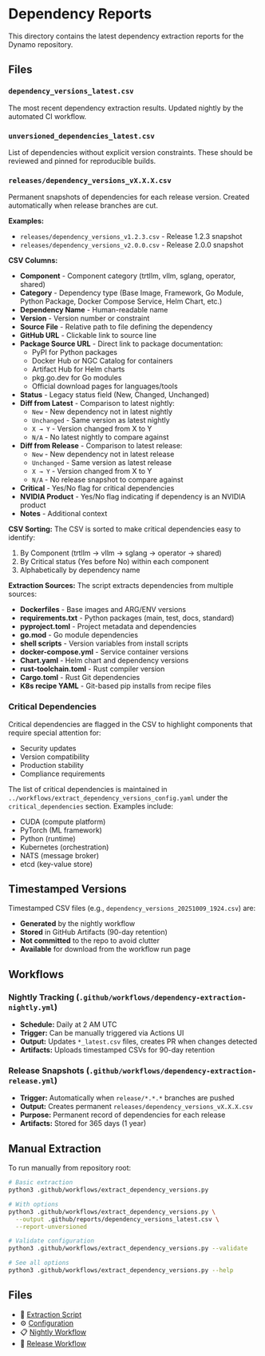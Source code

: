 # Dependency Reports

This directory contains the latest dependency extraction reports for the Dynamo repository.

## Files

### `dependency_versions_latest.csv`
The most recent dependency extraction results. Updated nightly by the automated CI workflow.

### `unversioned_dependencies_latest.csv`
List of dependencies without explicit version constraints. These should be reviewed and pinned for reproducible builds.

### `releases/dependency_versions_vX.X.X.csv`
Permanent snapshots of dependencies for each release version. Created automatically when release branches are cut.

**Examples:**
- `releases/dependency_versions_v1.2.3.csv` - Release 1.2.3 snapshot
- `releases/dependency_versions_v2.0.0.csv` - Release 2.0.0 snapshot

**CSV Columns:**
- **Component** - Component category (trtllm, vllm, sglang, operator, shared)
- **Category** - Dependency type (Base Image, Framework, Go Module, Python Package, Docker Compose Service, Helm Chart, etc.)
- **Dependency Name** - Human-readable name
- **Version** - Version number or constraint
- **Source File** - Relative path to file defining the dependency
- **GitHub URL** - Clickable link to source line
- **Package Source URL** - Direct link to package documentation:
  - PyPI for Python packages
  - Docker Hub or NGC Catalog for containers
  - Artifact Hub for Helm charts
  - pkg.go.dev for Go modules
  - Official download pages for languages/tools
- **Status** - Legacy status field (New, Changed, Unchanged)
- **Diff from Latest** - Comparison to latest nightly:
  - `New` - New dependency not in latest nightly
  - `Unchanged` - Same version as latest nightly
  - `X → Y` - Version changed from X to Y
  - `N/A` - No latest nightly to compare against
- **Diff from Release** - Comparison to latest release:
  - `New` - New dependency not in latest release
  - `Unchanged` - Same version as latest release
  - `X → Y` - Version changed from X to Y
  - `N/A` - No release snapshot to compare against
- **Critical** - Yes/No flag for critical dependencies
- **NVIDIA Product** - Yes/No flag indicating if dependency is an NVIDIA product
- **Notes** - Additional context

**CSV Sorting:**
The CSV is sorted to make critical dependencies easy to identify:
1. By Component (trtllm → vllm → sglang → operator → shared)
2. By Critical status (Yes before No) within each component
3. Alphabetically by dependency name

**Extraction Sources:**
The script extracts dependencies from multiple sources:
- **Dockerfiles** - Base images and ARG/ENV versions
- **requirements.txt** - Python packages (main, test, docs, standard)
- **pyproject.toml** - Project metadata and dependencies
- **go.mod** - Go module dependencies
- **shell scripts** - Version variables from install scripts
- **docker-compose.yml** - Service container versions
- **Chart.yaml** - Helm chart and dependency versions
- **rust-toolchain.toml** - Rust compiler version
- **Cargo.toml** - Rust Git dependencies
- **K8s recipe YAML** - Git-based pip installs from recipe files

### Critical Dependencies

Critical dependencies are flagged in the CSV to highlight components that require special attention for:
- Security updates
- Version compatibility
- Production stability
- Compliance requirements

The list of critical dependencies is maintained in `../workflows/extract_dependency_versions_config.yaml` under the `critical_dependencies` section. Examples include:
- CUDA (compute platform)
- PyTorch (ML framework)
- Python (runtime)
- Kubernetes (orchestration)
- NATS (message broker)
- etcd (key-value store)

## Timestamped Versions

Timestamped CSV files (e.g., `dependency_versions_20251009_1924.csv`) are:
- **Generated** by the nightly workflow
- **Stored** in GitHub Artifacts (90-day retention)
- **Not committed** to the repo to avoid clutter
- **Available** for download from the workflow run page

## Workflows

### Nightly Tracking (`.github/workflows/dependency-extraction-nightly.yml`)
- **Schedule:** Daily at 2 AM UTC
- **Trigger:** Can be manually triggered via Actions UI
- **Output:** Updates `*_latest.csv` files, creates PR when changes detected
- **Artifacts:** Uploads timestamped CSVs for 90-day retention

### Release Snapshots (`.github/workflows/dependency-extraction-release.yml`)
- **Trigger:** Automatically when `release/*.*.*` branches are pushed
- **Output:** Creates permanent `releases/dependency_versions_vX.X.X.csv`
- **Purpose:** Permanent record of dependencies for each release
- **Artifacts:** Stored for 365 days (1 year)

## Manual Extraction

To run manually from repository root:

```bash
# Basic extraction
python3 .github/workflows/extract_dependency_versions.py

# With options
python3 .github/workflows/extract_dependency_versions.py \
  --output .github/reports/dependency_versions_latest.csv \
  --report-unversioned

# Validate configuration
python3 .github/workflows/extract_dependency_versions.py --validate

# See all options
python3 .github/workflows/extract_dependency_versions.py --help
```

## Files

- 🤖 [Extraction Script](../workflows/extract_dependency_versions.py)
- ⚙️ [Configuration](../workflows/extract_dependency_versions_config.yaml)
- 📋 [Nightly Workflow](../workflows/dependency-extraction-nightly.yml)
- 📸 [Release Workflow](../workflows/dependency-extraction-release.yml)
